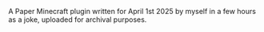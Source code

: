 A Paper Minecraft plugin written for April 1st 2025 by myself in a few hours as a joke, uploaded for archival purposes. 
